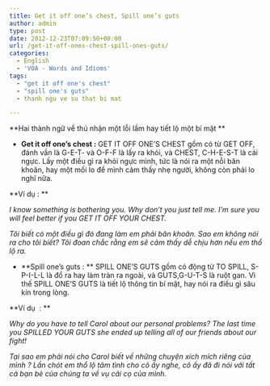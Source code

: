 ```yaml
---
title: Get it off one’s chest, Spill one’s guts
author: admin
type: post
date: 2012-12-23T07:09:50+00:00
url: /get-it-off-ones-chest-spill-ones-guts/
categories:
  - English
  - 'VOA - Words and Idioms'
tags:
  - "get it off one's chest"
  - "spill one's guts"
  - thanh ngu ve su that bi mat

---
```

**Hai thành ngữ về thú nhận một lỗi lầm hay tiết lộ một bí mật **

  * <span style="line-height: 15px;"><strong>Get it off one&#8217;s chest :</strong> GET IT OFF ONE’S CHEST gồm có từ GET OFF, đánh vần là G-E-T- và O-F-F là lấy ra khỏi, và CHEST, C-H-E-S-T là cái ngực. Lấy một điều gì ra khỏi ngực mình, tức là nói ra một nỗi băn khoăn, hay một mối lo để mình cảm thấy nhẹ người, không còn phải lo nghĩ nữa.</span>

**Ví dụ : **

_I know something is bothering you. Why don’t you just tell me. I’m sure you will feel better if you GET IT OFF YOUR CHEST._

_Tôi biết có một điều gì đó đang làm em phải băn khoăn. Sao em không nói ra cho tôi biết? Tôi đoan chắc rằng em sẽ cảm thấy dễ chịu hơn nếu em thổ lộ ra._

  * **Spill one&#8217;s guts : ** SPILL ONE’S GUTS gồm có động từ TO SPILL, S-P-I-L-L là đổ ra hay làm tràn ra ngoài, và GUTS,G-U-T-S là ruột gan. Vì thế SPILL ONE’S GUTS là tiết lộ thông tin bí mật, hay nói ra điều gì sâu kín trong lòng.

**Ví dụ  : **

_Why do you have to tell Carol about our personal problems? The last time you SPILLED YOUR GUTS she ended up telling all of our friends about our fight!_

_Tại sao em phải nói cho Carol biết về những chuyện xích mích riêng của mình ? Lần chót em thổ lộ tâm tình cho cô ấy nghe, cô ấy đã đi nói với tất cả bạn bè của chúng ta về vụ cãi cọ của mình._
